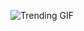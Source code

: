 ![Trending GIF](https://media4.giphy.com/media/v1.Y2lkPThiYjIxNzcyNW9tbjRiMW5xOGRyMjY3dG1xdm45eHV3Mmc4dHA3bXI1Mmk1OThybSZlcD12MV9naWZzX3NlYXJjaCZjdD1n/xUPGcEliCc7bETyfO8/giphy.gif)
